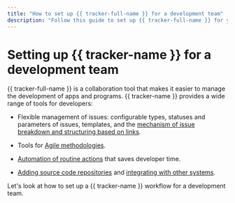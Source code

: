 ```yaml
---
title: "How to set up {{ tracker-full-name }} for a development team"
description: "Follow this guide to set up {{ tracker-full-name }} for your development team."
---
```


# Setting up {{ tracker-name }} for a development team

{{ tracker-full-name }} is a collaboration tool that makes it easier to manage the development of apps and programs. {{ tracker-name }} provides a wide range of tools for developers:

- Flexible management of issues: configurable types, statuses and parameters of issues, templates, and the [mechanism of issue breakdown and structuring based on links](dev-process-manage-tickets.md).

- Tools for [Agile methodologies](dev-process-agile.md).

- [Automation of routine actions](dev-process-automation.md) that saves developer time.


- [Adding source code repositories](dev-process-repo.md) and [integrating with other systems](dev-process-api.md).


Let's look at how to set up a {{ tracker-name }} workflow for a development team.